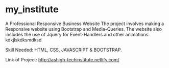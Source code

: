 # my_institute
A Professional Responsive Business Website
The project involves making a Responsive website using Bootstrap and Media-Queries. 
The website also includes the use of Jquery for Event-Handlers and other animations.
kdkjlskdksmdksd

Skill Needed: HTML, CSS, JAVASCRIPT & BOOTSTRAP.

Link of Project: http://ashigh-techinstitute.netlify.com/
